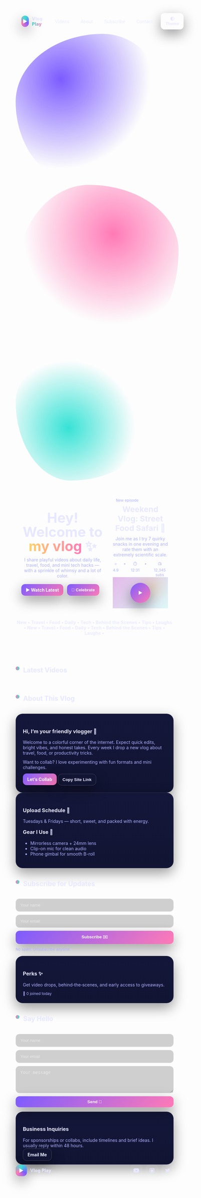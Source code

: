 <!DOCTYPE html><html lang="en">
<head>
  <meta charset="UTF-8" />
  <meta name="viewport" content="width=device-width, initial-scale=1" />
  <title>Vlog Play – Playful Vlog Template</title>
  <meta name="description" content="A playful, animated vlog website template using only HTML, CSS, and JavaScript." />
  <link rel="preconnect" href="https://fonts.googleapis.com">
  <link rel="preconnect" href="https://fonts.gstatic.com" crossorigin>
  <link href="https://fonts.googleapis.com/css2?family=Poppins:wght@400;600;800&family=Nunito:wght@400;700&display=swap" rel="stylesheet">
  <style>
    :root{
      --bg: #0f1226;
      --panel: #14173a;
      --panel-2: #111432;
      --text: #e7e8ff;
      --muted: #aeb2ff;
      --brand: #7c5cff; /* purple */
      --accent: #37e2d5; /* mint */
      --hot: #ff7ab6;     /* pink */
      --sun: #ffd166;     /* yellow */
      --ok: #6ee7b7;      /* green */
      --danger: #ff6b6b;  /* red */
      --shadow: 0 15px 40px rgba(0,0,0,.4);
    }/* Light mode tokens */
:root.light{
  --bg: #f8f8ff;
  --panel: #ffffff;
  --panel-2: #f1f3ff;
  --text: #181a2a;
  --muted: #4b4f66;
  --brand: #6c47ff;
  --accent: #14b8a6;
  --hot: #ff5fa2;
  --sun: #f4b000;
  --ok: #10b981;
  --danger: #ef4444;
  --shadow: 0 10px 30px rgba(17, 24, 39, .15);
}

* { box-sizing: border-box; }
html, body { height: 100%; }
body{
  margin:0; font-family: Poppins, system-ui, -apple-system, Segoe UI, Roboto, Noto Sans, Ubuntu, Cantarell, Helvetica, Arial, "Apple Color Emoji", "Segoe UI Emoji";
  background: radial-gradient(1200px 600px at 10% -10%, rgba(124,92,255,.25), transparent 60%),
              radial-gradient(1000px 500px at 100% 0%, rgba(55,226,213,.18), transparent 60%),
              linear-gradient(180deg, var(--bg), var(--bg));
  color: var(--text);
}
a{ color: inherit; text-decoration: none; }
img{ max-width: 100%; display: block; }

/* ---------- Top nav ---------- */
.nav{
  position: sticky; top: 0; z-index: 50; backdrop-filter: saturate(150%) blur(10px);
  background: linear-gradient(180deg, rgba(20,23,58,.75), rgba(20,23,58,.45));
  border-bottom: 1px solid rgba(255,255,255,.08);
}
.nav-inner{ max-width: 1100px; margin: 0 auto; display:flex; align-items:center; gap: 18px; padding: 14px 18px; }
.logo{ display:flex; align-items:center; gap:10px; font-weight:800; letter-spacing:.3px; }
.logo-badge{ width:36px; height:36px; border-radius:12px; background: conic-gradient(from 120deg, var(--brand), var(--hot), var(--accent), var(--brand)); box-shadow: var(--shadow); position:relative; }
.logo-badge::after{ content:"▶"; position:absolute; inset:0; display:grid; place-items:center; color:#fff; font-size:16px; text-shadow:0 1px 2px rgba(0,0,0,.25); }
.nav-links{ margin-left:auto; display:flex; gap:16px; align-items:center; }
.nav-links a{ padding:8px 10px; border-radius:10px; position:relative; opacity:.9; }
.nav-links a::after{ content:""; position:absolute; left:10px; right:10px; bottom:6px; height:3px; border-radius:2px; background: linear-gradient(90deg, var(--accent), var(--hot)); transform: scaleX(0); transform-origin:left; transition:.25s ease; }
.nav-links a:hover::after{ transform: scaleX(1); }
.btn{ padding:10px 14px; border-radius:12px; font-weight:700; background: linear-gradient(135deg, var(--brand), var(--hot)); color:#fff; box-shadow: var(--shadow); border:0; cursor:pointer; }
.ghost{ background:transparent; border:1px solid rgba(255,255,255,.2); color: var(--text); }
.hamb{ display:none; }

/* ---------- Hero ---------- */
.hero{ position:relative; overflow:hidden; }
.hero-inner{ max-width:1100px; margin:0 auto; padding: 56px 18px 24px; display:grid; grid-template-columns: 1.2fr .8fr; gap: 28px; align-items:center; }
.hero h1{ font-size: clamp(32px, 4.6vw, 56px); line-height:1.02; margin:0 0 12px; }
.hero p{ margin:0 0 18px; color: var(--muted); }
.hero .actions{ display:flex; gap:12px; flex-wrap:wrap; }

.blob{ position:absolute; filter: blur(40px); opacity:.55; pointer-events:none; mix-blend-mode: screen; }
.blob.one{ width:480px; height:480px; background: radial-gradient(circle at 30% 30%, var(--brand), transparent 60%); border-radius: 58% 42% 55% 45%/45% 48% 52% 55%; left:-120px; top:-80px; animation: blob 14s ease-in-out infinite; }
.blob.two{ width:520px; height:520px; background: radial-gradient(circle at 60% 30%, var(--hot), transparent 60%); border-radius: 45% 55% 40% 60%/58% 40% 60% 42%; right:-160px; top:-120px; animation: blob 18s ease-in-out infinite reverse; }
.blob.three{ width:420px; height:420px; background: radial-gradient(circle at 40% 60%, var(--accent), transparent 60%); border-radius: 60% 40% 58% 42%/40% 60% 40% 60%; left:30%; bottom:-120px; animation: blob 22s ease-in-out infinite; }
@keyframes blob { 0%,100%{ transform:translateY(0) rotate(0deg);} 50%{ transform: translateY(-20px) rotate(20deg);} }

/* ---------- Marquee ---------- */
.marquee{ overflow:hidden; position:relative; border-block: 1px dashed rgba(255,255,255,.12); background: linear-gradient(180deg, rgba(255,255,255,.03), transparent); }
.marquee-track{ display:flex; gap:40px; padding:12px 0; will-change: transform; animation: marquee 20s linear infinite; }
.marquee span{ opacity:.9; font-weight:700; letter-spacing:.3px; }
@keyframes marquee { 0%{ transform: translateX(0); } 100%{ transform: translateX(-50%);} }

/* ---------- Section shells ---------- */
section{ max-width:1100px; margin:0 auto; padding: 40px 18px; }
.section-title{ display:flex; align-items:center; gap:12px; margin: 8px 0 18px; }
.section-title .dot{ width:12px; height:12px; border-radius:50%; background: conic-gradient(var(--accent), var(--hot)); box-shadow:0 0 0 6px rgba(255,255,255,.05); }

/* ---------- Video grid ---------- */
.grid{ display:grid; grid-template-columns: repeat(12, 1fr); gap:16px; }
.card{ grid-column: span 4; background: linear-gradient(180deg, var(--panel), var(--panel-2)); border: 1px solid rgba(255,255,255,.08); border-radius: 18px; overflow:hidden; box-shadow: var(--shadow); transform: translateY(0) scale(1); transition: transform .2s ease, box-shadow .2s ease; cursor:pointer; position:relative; }
.card:hover{ transform: translateY(-4px) scale(1.01); box-shadow: 0 20px 50px rgba(0,0,0,.45); }
.thumb{ aspect-ratio: 16/9; background: linear-gradient(135deg, rgba(124,92,255,.2), rgba(55,226,213,.16)),
                      linear-gradient(135deg, rgba(255,122,182,.35), transparent),
                      radial-gradient(circle at 70% 30%, rgba(255,209,102,.4), transparent 40%);
        display:grid; place-items:center; position:relative; }
.play{ width:64px; height:64px; border-radius:50%; background: linear-gradient(135deg, var(--brand), var(--hot)); display:grid; place-items:center; color:#fff; font-weight:800; box-shadow: var(--shadow); transform: scale(1); transition:.2s; }
.card:hover .play{ transform: scale(1.06) rotate(3deg); }
.meta{ padding:14px; display:flex; flex-direction:column; gap:10px; }
.meta h3{ margin:0; font-size: 18px; }
.tags{ display:flex; gap:8px; flex-wrap:wrap; }
.tag{ padding:6px 10px; border-radius:999px; font-size:12px; background: rgba(255,255,255,.06); border:1px dashed rgba(255,255,255,.15); }
.stats{ display:flex; gap:16px; color:var(--muted); font-size:12px; }

/* ---------- Big banner / CTA ---------- */
.cta{
  margin-top: 8px;
  background: linear-gradient(135deg, rgba(124,92,255,.2), rgba(55,226,213,.12)), linear-gradient(0deg, var(--panel), var(--panel));
  border: 1px solid rgba(255,255,255,.08); border-radius: 22px; padding: 20px; display:grid; grid-template-columns: 1.2fr .8fr; gap: 18px; align-items:center;
}
.cta h3{ margin:6px 0 10px; font-size: clamp(20px, 2.6vw, 28px); }
.cta p{ margin:0 0 12px; color:var(--muted); }
.cta .mini{ display:flex; gap:10px; align-items:center; }

/* ---------- About ---------- */
.about{ display:grid; grid-template-columns: .9fr 1.1fr; gap: 24px; align-items:center; }
.about-card{ background: linear-gradient(180deg, var(--panel), var(--panel-2)); border: 1px solid rgba(255,255,255,.08); border-radius: 22px; padding: 22px; box-shadow: var(--shadow); }
.about-card p{ margin:0 0 12px; color: var(--muted); }

/* ---------- Contact / Subscribe ---------- */
.sub-grid{ display:grid; grid-template-columns: 1fr 1fr; gap:18px; }
form{ display:grid; gap:10px; }
.input{ padding:12px 14px; border-radius:12px; border:1px solid rgba(255,255,255,.18); background: rgba(0,0,0,.18); color:var(--text); }
.input::placeholder{ color: rgba(255,255,255,.55); }
.toast{ position: fixed; right: 16px; bottom: 16px; background: var(--panel); border: 1px solid rgba(255,255,255,.12); padding: 12px 14px; border-radius: 14px; box-shadow: var(--shadow); display:none; }

/* ---------- Footer ---------- */
footer{ margin-top:20px; padding: 24px 18px 60px; background: linear-gradient(180deg, rgba(255,255,255,.04), rgba(255,255,255,0)); color: var(--muted); border-top:1px solid rgba(255,255,255,.08); }
.foot{ max-width:1100px; margin:0 auto; display:flex; align-items:center; justify-content:space-between; gap:20px; flex-wrap:wrap; }
.social{ display:flex; gap:12px; }
.social a{ width:36px; height:36px; display:grid; place-items:center; border-radius:12px; background:rgba(255,255,255,.06); border:1px dashed rgba(255,255,255,.12); }

/* ---------- Modal ---------- */
dialog{ border:none; border-radius:18px; width:min(960px, 92vw); background: var(--panel); color: var(--text); box-shadow: var(--shadow); }
.modal-head{ display:flex; align-items:center; justify-content:space-between; padding:10px 14px; border-bottom:1px solid rgba(255,255,255,.1); }
.modal-body{ padding:12px; }
.modal-body iframe{ width:100%; aspect-ratio:16/9; border:0; border-radius:14px; }

/* ---------- Utilities ---------- */
.hide{ display:none !important; }
.center{ text-align:center; }
.muted{ color: var(--muted); }

/* ---------- Responsive ---------- */
@media (max-width: 980px){
  .hero-inner{ grid-template-columns: 1fr; }
  .cta{ grid-template-columns: 1fr; }
  .about{ grid-template-columns: 1fr; }
  .grid .card{ grid-column: span 6; }
}
@media (max-width: 640px){
  .nav-links{ display:none; position:absolute; left:0; right:0; top:100%; background: var(--panel); border-bottom:1px solid rgba(255,255,255,.1); padding:12px 18px; }
  .nav-links.open{ display:flex; flex-direction:column; align-items:flex-start; gap:6px; }
  .hamb{ display:grid; place-items:center; margin-left:auto; background:transparent; border:1px solid rgba(255,255,255,.2); border-radius:10px; padding:8px; color:var(--text); cursor:pointer; }
  .grid .card{ grid-column: span 12; }
  .sub-grid{ grid-template-columns: 1fr; }
}

/* ---------- Fun microinteractions ---------- */
.btn.wiggle:hover{ animation: wiggle .7s ease; }
@keyframes wiggle{ 0%{ transform:rotate(0deg);} 25%{ transform:rotate(-3deg);} 50%{ transform:rotate(3deg);} 75%{ transform:rotate(-2deg);} 100%{ transform:rotate(0deg);} }
.btn:active{ transform: translateY(1px) scale(.99); }

  </style>
</head>
<body>
  <nav class="nav" aria-label="Primary">
    <div class="nav-inner">
      <a href="#" class="logo" aria-label="Vlog Play home">
        <span class="logo-badge" aria-hidden="true"></span>
        <span>Vlog <span style="background:linear-gradient(90deg,var(--accent),var(--hot));-webkit-background-clip:text;background-clip:text;color:transparent;">Play</span></span>
      </a>
      <button class="hamb" id="hamb" aria-label="Toggle menu">☰</button>
      <div class="nav-links" id="navLinks">
        <a href="#videos">Videos</a>
        <a href="#about">About</a>
        <a href="#subscribe">Subscribe</a>
        <a href="#contact">Contact</a>
        <button class="btn ghost" id="themeBtn" aria-label="Toggle theme">🌓 Theme</button>
      </div>
    </div>
  </nav>  <header class="hero" role="banner">
    <div class="blob one"></div>
    <div class="blob two"></div>
    <div class="blob three"></div>
    <div class="hero-inner">
      <div>
        <h1>Hey! Welcome to <span style="background:linear-gradient(90deg,var(--sun),var(--hot));-webkit-background-clip:text;background-clip:text;color:transparent;">my vlog</span> ✨</h1>
        <p>I share playful videos about daily life, travel, food, and mini tech hacks — with a sprinkle of whimsy and a lot of color.</p>
        <div class="actions">
          <a href="#videos" class="btn wiggle">▶ Watch Latest</a>
          <button class="btn" id="confettiBtn">🎉 Celebrate</button>
        </div>
      </div>
      <div>
        <div class="cta">
          <div>
            <span class="mini">
              <span class="dot"></span><small class="muted">New episode</small>
            </span>
            <h3>Weekend Vlog: Street Food Safari 🍜</h3>
            <p class="muted">Join me as I try 7 quirky snacks in one evening and rate them with an extremely scientific scale.</p>
            <div class="stats"><span>⭐ 4.9</span><span>•</span><span>⏱️ 12:31</span><span>•</span><span id="subCount">📺 12,345 subs</span></div>
          </div>
          <div>
            <div class="thumb" data-video="https://www.youtube.com/embed/dQw4w9WgXcQ?autoplay=1" role="button" aria-label="Play featured video">
              <div class="play">▶</div>
            </div>
          </div>
        </div>
      </div>
    </div>
    <div class="marquee" aria-hidden="true">
      <div class="marquee-track">
        <span>New • Travel • Food • Daily • Tech • Behind the Scenes • Tips • Laughs • New • Travel • Food • Daily • Tech • Behind the Scenes • Tips • Laughs •</span>
      </div>
    </div>
  </header>  <main>
    <section id="videos">
      <div class="section-title"><span class="dot"></span><h2>Latest Videos</h2></div>
      <div class="grid" id="videoGrid" aria-live="polite">
        <!-- Cards will be populated by JS below -->
      </div>
    </section><section id="about">
  <div class="section-title"><span class="dot"></span><h2>About This Vlog</h2></div>
  <div class="about">
    <div class="about-card">
      <h3>Hi, I’m your friendly vlogger 👋</h3>
      <p>Welcome to a colorful corner of the internet. Expect quick edits, bright vibes, and honest takes. Every week I drop a new vlog about travel, food, or productivity tricks.</p>
      <p>Want to collab? I love experimenting with fun formats and mini challenges.</p>
      <div class="actions">
        <a class="btn" href="#contact">Let’s Collab</a>
        <button class="btn ghost" id="copyURL">Copy Site Link</button>
      </div>
    </div>
    <div class="about-card">
      <h3>Upload Schedule 📅</h3>
      <p class="muted">Tuesdays & Fridays — short, sweet, and packed with energy.</p>
      <h3 style="margin-top:16px;">Gear I Use 🎥</h3>
      <ul class="muted">
        <li>Mirrorless camera + 24mm lens</li>
        <li>Clip-on mic for clean audio</li>
        <li>Phone gimbal for smooth B-roll</li>
      </ul>
    </div>
  </div>
</section>

<section id="subscribe">
  <div class="section-title"><span class="dot"></span><h2>Subscribe for Updates</h2></div>
  <div class="sub-grid">
    <form id="subForm" novalidate>
      <input class="input" type="text" id="name" placeholder="Your name" aria-label="Your name">
      <input class="input" type="email" id="email" placeholder="Your email" aria-label="Your email" required>
      <button class="btn" type="submit">Subscribe ✉️</button>
      <small class="muted">No spam. Unsubscribe anytime.</small>
    </form>
    <div class="about-card">
      <h3>Perks ✨</h3>
      <p class="muted">Get video drops, behind‑the‑scenes, and early access to giveaways.</p>
      <div class="stats"><span id="emailCount">📨 0 joined today</span></div>
    </div>
  </div>
</section>

<section id="contact">
  <div class="section-title"><span class="dot"></span><h2>Say Hello</h2></div>
  <div class="sub-grid">
    <form id="contactForm" novalidate>
      <input class="input" type="text" id="cname" placeholder="Your name" aria-label="Your name" required>
      <input class="input" type="email" id="cemail" placeholder="Your email" aria-label="Your email" required>
      <textarea class="input" id="cmsg" rows="4" placeholder="Your message" aria-label="Your message" required></textarea>
      <button class="btn" type="submit">Send 💌</button>
    </form>
    <div class="about-card">
      <h3>Business Inquiries</h3>
      <p class="muted">For sponsorships or collabs, include timelines and brief ideas. I usually reply within 48 hours.</p>
      <div class="actions">
        <a class="btn ghost" href="mailto:hello@example.com">Email Me</a>
      </div>
    </div>
  </div>
</section>

  </main>  <footer>
    <div class="foot">
      <div class="logo"><span class="logo-badge"></span><span>Vlog Play</span></div>
      <div class="social" aria-label="Social links">
        <a href="#" aria-label="YouTube" title="YouTube">
          <svg width="18" height="18" viewBox="0 0 24 24" fill="currentColor" aria-hidden="true"><path d="M23.5 6.2a4 4 0 0 0-2.8-2.8C18.9 3 12 3 12 3s-6.9 0-8.7.4A4 4 0 0 0 .5 6.2 41 41 0 0 0 0 12a41 41 0 0 0 .5 5.8 4 4 0 0 0 2.8 2.8C5.1 21 12 21 12 21s6.9 0 8.7-.4a4 4 0 0 0 2.8-2.8A41 41 0 0 0 24 12a41 41 0 0 0-.5-5.8zM9.6 15.5V8.5L15.8 12l-6.2 3.5z"/></svg>
        </a>
        <a href="#" aria-label="Instagram" title="Instagram">
          <svg width="18" height="18" viewBox="0 0 24 24" fill="currentColor" aria-hidden="true"><path d="M7 2h10a5 5 0 0 1 5 5v10a5 5 0 0 1-5 5H7a5 5 0 0 1-5-5V7a5 5 0 0 1 5-5m10 2H7a3 3 0 0 0-3 3v10a3 3 0 0 0 3 3h10a3 3 0 0 0 3-3V7a3 3 0 0 0-3-3m-5 3a6 6 0 1 1 0 12 6 6 0 0 1 0-12m6.5-.25a1.25 1.25 0 1 1 0 2.5 1.25 1.25 0 0 1 0-2.5Z"/></svg>
        </a>
        <a href="#" aria-label="Twitter" title="Twitter">
          <svg width="18" height="18" viewBox="0 0 24 24" fill="currentColor" aria-hidden="true"><path d="M22 5.8c-.7.3-1.5.5-2.3.6a4 4 0 0 0 1.7-2.1 8 8 0 0 1-2.5 1 4 4 0 0 0-7 2.8c0 .3 0 .5.1.8-3.3-.2-6.3-1.8-8.3-4.4a4 4 0 0 0 1.2 5.4c-.6 0-1.2-.2-1.7-.5a4 4 0 0 0 3.2 4 4 4 0 0 1-1.8.1 4 4 0 0 0 3.7 2.7A8.1 8.1 0 0 1 2 18.6a11.4 11.4 0 0 0 6.2 1.8c7.5 0 11.6-6.2 11.6-11.6v-.5c.8-.6 1.5-1.4 2-2.3Z"/></svg>
        </a>
      </div>
    </div>
  </footer>  <div class="toast" id="toast" role="alert">Done ✅</div>  <!-- Modal for video playback -->  <dialog id="videoModal" aria-label="Video player">
    <div class="modal-head">
      <strong>Now Playing</strong>
      <button class="btn ghost" id="closeModal">✕</button>
    </div>
    <div class="modal-body">
      <iframe id="player" src="" allow="accelerometer; autoplay; clipboard-write; encrypted-media; gyroscope; picture-in-picture" allowfullscreen title="Video player"></iframe>
    </div>
  </dialog>  <script>
    // ---------- Theme toggle with localStorage ----------
    const themeBtn = document.getElementById('themeBtn');
    const appliedTheme = localStorage.getItem('theme');
    if(appliedTheme === 'light'){ document.documentElement.classList.add('light'); }
    themeBtn.addEventListener('click', () => {
      document.documentElement.classList.toggle('light');
      localStorage.setItem('theme', document.documentElement.classList.contains('light') ? 'light' : 'dark');
    });

   // ---------- Mobile menu ----------
    const hamb = document.getElementById('hamb');
    const navLinks = document.getElementById('navLinks');
    hamb.addEventListener('click',()=> navLinks.classList.toggle('open'));

  // ---------- Fake data for videos (edit freely) ----------
    const videos = [
      { id: 'v1', title: 'Morning Routine – Energy Boost ☕', length: '8:24', views: '23k', tags: ['daily','productivity'], yt: 'https://www.youtube.com/embed/ysz5S6PUM-U?autoplay=1' },
      { id: 'v2', title: 'Street Food Safari 🍢', length: '12:31', views: '41k', tags: ['food','travel'], yt: 'https://www.youtube.com/embed/dQw4w9WgXcQ?autoplay=1' },
      { id: 'v3', title: 'Desk Setup Glow‑Up ✨', length: '9:12', views: '18k', tags: ['tech','aesthetic'], yt: 'https://www.youtube.com/embed/aqz-KE-bpKQ?autoplay=1' },
      { id: 'v4', title: '24 Hours, 24 Tiny Challenges 🎯', length: '14:05', views: '57k', tags: ['challenge'], yt: 'https://www.youtube.com/embed/aqz-KE-bpKQ?autoplay=1' },
      { id: 'v5', title: 'Train Travel Vlog 🚆', length: '10:40', views: '29k', tags: ['travel'], yt: 'https://www.youtube.com/embed/ysz5S6PUM-U?autoplay=1' },
      { id: 'v6', title: 'Budget Camera Tips 🎥', length: '7:50', views: '21k', tags: ['tech','tips'], yt: 'https://www.youtube.com/embed/dQw4w9WgXcQ?autoplay=1' },
    ];

  const grid = document.getElementById('videoGrid');
    grid.innerHTML = videos.map(v => `
  <article class="card reveal" data-video="${v.yt}" tabindex="0" role="button" aria-label="Play: ${v.title}">
        <div class="thumb">
          <div class="play">▶</div>
          <span style="position:absolute; right:8px; bottom:8px; background:rgba(0,0,0,.5); padding:4px 8px; border-radius:8px; font-size:12px;">${v.length}</span>
        </div>
        <div class="meta">
          <h3>${v.title}</h3>
          <div class="tags">${v.tags.map(t => `<span class='tag'>#${t}</span>`).join('')}</div>
          <div class="stats"><span>👀 ${v.views}</span><span>•</span><span>👍 1.2k</span></div>
        </div>
      </article>
    `).join('');

  // ---------- Modal playback ----------
    const modal = document.getElementById('videoModal');
    const player = document.getElementById('player');
    const closeModal = document.getElementById('closeModal');

  function openVideo(src){
      player.src = src;
      if(typeof modal.showModal === 'function'){ modal.showModal(); }
      else { modal.classList.remove('hide'); }
    }
    function closeVideo(){ player.src = ''; if(modal.open) modal.close(); else modal.classList.add('hide'); }

  closeModal.addEventListener('click', closeVideo);
    modal.addEventListener('click', (e)=>{ if(e.target === modal) closeVideo(); });

  document.body.addEventListener('click', (e)=>{
      const el = e.target.closest('[data-video]');
      if(el){ openVideo(el.getAttribute('data-video')); }
    });

  // Keyboard accessibility
    document.body.addEventListener('keydown', (e)=>{
      if(e.key === 'Escape') closeVideo();
      if((e.key === 'Enter' || e.key === ' ') && document.activeElement?.hasAttribute('data-video')){
        e.preventDefault();
        openVideo(document.activeElement.getAttribute('data-video'));
      }
    });

  // ---------- Confetti burst ----------
    const confettiBtn = document.getElementById('confettiBtn');
    confettiBtn.addEventListener('click', ()=>{
      burstConfetti(confettiBtn);
      toast('Party time! 🎉');
    });

  function burstConfetti(origin){
      const colors = ['var(--brand)','var(--hot)','var(--accent)','var(--sun)'];
      const rect = origin.getBoundingClientRect();
      const spawnX = rect.left + rect.width/2; const spawnY = rect.top + rect.height/2;
      for(let i=0;i<40;i++){
        const p = document.createElement('span');
        p.style.position='fixed';
        p.style.left = spawnX + 'px';
        p.style.top = spawnY + 'px';
        p.style.width = p.style.height = (6 + Math.random()*6) + 'px';
        p.style.background = colors[Math.floor(Math.random()*colors.length)];
        p.style.borderRadius = Math.random() > .5 ? '2px' : '50%';
        p.style.pointerEvents = 'none';
        p.style.zIndex = 1000;
        document.body.appendChild(p);
        const angle = Math.random()*2*Math.PI; const speed = 4 + Math.random()*8;
        const vy = Math.sin(angle)*speed; const vx = Math.cos(angle)*speed;
        let life = 0; const gravity = .3 + Math.random()*.2;
        const timer = setInterval(()=>{
          life += 1; const x = parseFloat(p.style.left); const y = parseFloat(p.style.top);
          p.style.left = (x + vx) + 'px';
          p.style.top = (y + vy + gravity*life) + 'px';
          p.style.opacity = String(1 - life/60);
          if(life>60){ clearInterval(timer); p.remove(); }
        }, 16);
      }
    }

  // ---------- Simple toast ----------
    const toastEl = document.getElementById('toast');
    function toast(msg){
      toastEl.textContent = msg;
      toastEl.style.display = 'block';
      setTimeout(()=> toastEl.style.display = 'none', 2200);
    }

   // ---------- Copy URL ----------
    document.getElementById('copyURL').addEventListener('click', async ()=>{
      try{ await navigator.clipboard.writeText(location.href); toast('Link copied! 🔗'); }
      catch{ toast('Could not copy'); }
    });

   // ---------- Fun counters ----------
    const subCount = document.getElementById('subCount');
    let subs = 12345;
    function bumpSubs(){ subs += Math.floor(Math.random()*5)+1; subCount.textContent = `📺 ${subs.toLocaleString()} subs`; }
    setInterval(bumpSubs, 5000);

   const emailCount = document.getElementById('emailCount');
    let joined = 0; setInterval(()=>{ joined += Math.random()>.6?1:0; emailCount.textContent = `📨 ${joined} joined today`; }, 4000);

  // ---------- Forms (client side only) ----------
    const subForm = document.getElementById('subForm');
    subForm.addEventListener('submit', (e)=>{
      e.preventDefault();
      const email = document.getElementById('email').value.trim();
      if(!/^[^\s@]+@[^\s@]+\.[^\s@]+$/.test(email)) return toast('Enter a valid email');
      toast('Subscribed! 🎉');
      subForm.reset();
      burstConfetti(subForm.querySelector('button'));
    });

   const contactForm = document.getElementById('contactForm');
    contactForm.addEventListener('submit', (e)=>{
      e.preventDefault();
      const required = ['cname','cemail','cmsg'];
      for(const id of required){ if(!document.getElementById(id).value.trim()) return toast('Please fill all fields'); }
      if(!/^[^\s@]+@[^\s@]+\.[^\s@]+$/.test(document.getElementById('cemail').value.trim())) return toast('Enter a valid email');
      toast('Message sent! ✉️');
      contactForm.reset();
    });

   // ---------- Scroll reveal ----------
    const io = new IntersectionObserver((entries)=>{
      for(const e of entries){ if(e.isIntersecting){ e.target.animate([{opacity:0, transform:'translateY(12px)'},{opacity:1, transform:'translateY(0)'}], {duration:500, easing:'ease-out'}); io.unobserve(e.target);} }
    }, { threshold: .12 });
    document.querySelectorAll('.reveal').forEach(el=> io.observe(el));
  </script></body>
</html>
